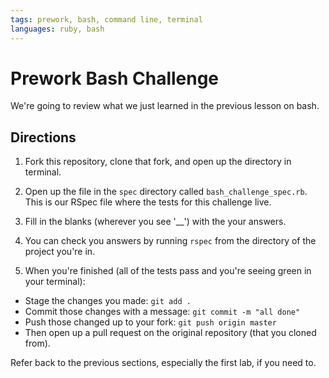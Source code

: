 ```yaml
---
tags: prework, bash, command line, terminal
languages: ruby, bash
---
```


# Prework Bash Challenge

We're going to review what we just learned in the previous lesson on bash.

## Directions

1. Fork this repository, clone that fork, and open up the directory in terminal.

2. Open up the file in the `spec` directory called `bash_challenge_spec.rb`. This is our RSpec file where the tests for this challenge live.

3. Fill in the blanks (wherever you see '__') with the your answers.

4. You can check you answers by running `rspec` from the directory of the project you're in.

4. When you're finished (all of the tests pass and you're seeing green in your terminal):
* Stage the changes you made: `git add .`
* Commit those changes with a message: `git commit -m "all done"`
* Push those changed up to your fork: `git push origin master`
* Then open up a pull request on the original repository (that you cloned from).

Refer back to the previous sections, especially the first lab, if you need to.
